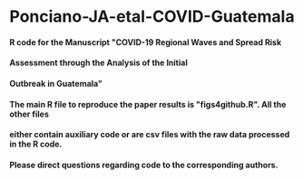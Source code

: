 # Ponciano-JA-etal-COVID-Guatemala

#### R code for the Manuscript "COVID-19 Regional Waves and Spread Risk
#### Assessment through the Analysis of the Initial
#### Outbreak in Guatemala"

#### The main R file to reproduce the paper results is "figs4github.R".  All the other files
#### either contain auxiliary code or are csv files with the raw data processed in the R code.

#### Please direct questions regarding code to the corresponding authors.

